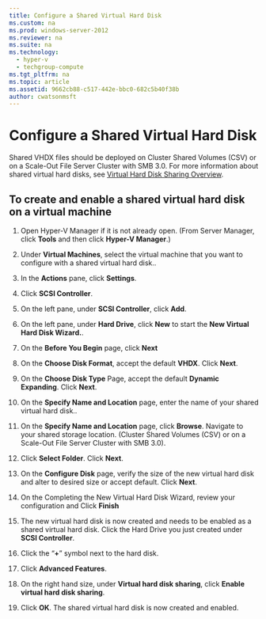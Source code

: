```yaml
---
title: Configure a Shared Virtual Hard Disk
ms.custom: na
ms.prod: windows-server-2012
ms.reviewer: na
ms.suite: na
ms.technology: 
  - hyper-v
  - techgroup-compute
ms.tgt_pltfrm: na
ms.topic: article
ms.assetid: 9662cb88-c517-442e-bbc0-682c5b40f38b
author: cwatsonmsft
---
```

# Configure a Shared Virtual Hard Disk
Shared VHDX files should be deployed on Cluster Shared Volumes \(CSV\) or on a Scale\-Out File Server Cluster with SMB 3.0. For more information about shared virtual hard disks, see [Virtual Hard Disk Sharing Overview](../Topic/Virtual-Hard-Disk-Sharing-Overview.md).  
  
## To create and enable a shared virtual hard disk on a virtual machine  
  
1.  Open Hyper\-V Manager if it is not already open. \(From Server Manager, click **Tools** and then click **Hyper\-V Manager**.\)  
  
2.  Under **Virtual Machines**, select the virtual machine that you want to configure with a shared virtual hard disk..  
  
3.  In the **Actions** pane, click **Settings**.  
  
4.  Click **SCSI Controller**.  
  
5.  On the left pane, under **SCSI Controller**, click **Add**.  
  
6.  On the left pane, under **Hard Drive**, click **New** to start the **New Virtual Hard Disk Wizard.**.  
  
7.  On the **Before You Begin** page, click **Next**  
  
8.  On the **Choose Disk Format**, accept the default **VHDX**. Click **Next**.  
  
9. On the **Choose Disk Type** Page, accept the default **Dynamic Expanding**. Click **Next**.  
  
10. On the **Specify Name and Location** page, enter the name of your shared virtual hard disk..  
  
11. On the **Specify Name and Location** page, click **Browse**. Navigate to your shared storage location. \(Cluster Shared Volumes \(CSV\) or on a Scale\-Out File Server Cluster with SMB 3.0\).  
  
12. Click **Select Folder**. Click **Next**.  
  
13. On the **Configure Disk** page, verify the size of the new virtual hard disk and alter to desired size or accept default. Click **Next**.  
  
14. On the Completing the New Virtual Hard Disk Wizard, review your configuration and Click **Finish**  
  
15. The new virtual hard disk is now created and needs to be enabled as a shared virtual hard disk. Click the Hard Drive you just created under **SCSI Controller**.  
  
16. Click the “**\+**” symbol next to the hard disk.  
  
17. Click **Advanced Features**.  
  
18. On the right hand size, under **Virtual hard disk sharing**, click **Enable virtual hard disk sharing**.  
  
19. Click **OK**. The shared virtual hard disk is now created and enabled.  
  
